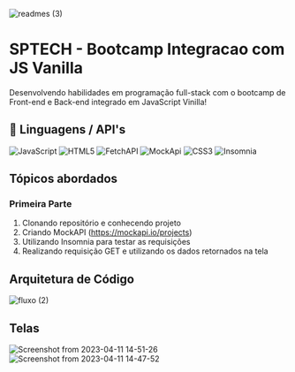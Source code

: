 
![readmes (3)](https://user-images.githubusercontent.com/37668247/231278504-7974e990-bedc-4812-9ae0-b1560fd0bf06.png)


# SPTECH - Bootcamp Integracao com JS Vanilla
Desenvolvendo habilidades em programação full-stack com o bootcamp de Front-end e Back-end integrado em JavaScript Vinilla!

## 🔧 Linguagens / API's
![JavaScript](https://img.shields.io/badge/javascript-%23323330.svg?style=for-the-badge&logo=javascript&logoColor=%23F7DF1E)
![HTML5](https://img.shields.io/badge/html5-%23E34F26.svg?style=for-the-badge&logo=html5&logoColor=white)
![FetchAPI](https://img.shields.io/badge/FetchAPI-005571?style=for-the-badge)
![MockApi](https://img.shields.io/badge/MockAPI-1C1E24?style=for-the-badge&)
![CSS3](https://img.shields.io/badge/css3-%231572B6.svg?style=for-the-badge&logo=css3&logoColor=white)
![Insomnia](https://img.shields.io/badge/Insomnia-black?style=for-the-badge&logo=insomnia&logoColor=5849BE)

## Tópicos abordados 

### Primeira Parte
1. Clonando repositório e conhecendo projeto
2. Criando MockAPI (https://mockapi.io/projects)
3. Utilizando Insomnia para testar as requisições
1. Realizando requisição GET e utilizando os dados retornados na tela

## Arquitetura de Código
![fluxo (2)](https://github.com/miniguiti/sptech-bootcamp-integracao-js-vanilla/assets/37668247/f21dfdef-20ff-4af5-8191-bcc555689712)

## Telas
![Screenshot from 2023-04-11 14-51-26](https://user-images.githubusercontent.com/37668247/231247317-db119c4e-5a9e-4d8f-bd78-fe9c352c3b43.png)
![Screenshot from 2023-04-11 14-47-52](https://user-images.githubusercontent.com/37668247/231247329-26adf667-bea7-4423-ad2a-dd34f228ffbf.png)




